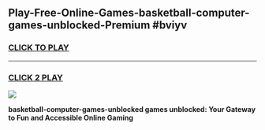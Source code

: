 
## Play-Free-Online-Games-basketball-computer-games-unblocked-Premium #bviyv
<h3>
<a href="https://premium.freeplayer.one?title=basketball-computer-games-unblocked&ref=8M">CLICK TO PLAY</a></h3>
<hr>

<h3>
<a href="https://premium.freeplayer.one?title=basketball-computer-games-unblocked&ref=8M">CLICK 2 PLAY</a>
  
</h3>

<a href="https://premium.freeplayer.one?title=basketball-computer-games-unblocked&ref=8M"><img src="https://clearcache.store/games.png"></a>


**basketball-computer-games-unblocked games unblocked: Your Gateway to Fun and Accessible Online Gaming**
